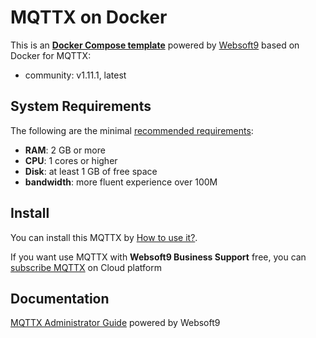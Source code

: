 # MQTTX on Docker  

This is an **[Docker Compose template](https://github.com/Websoft9/docker-library)** powered by [Websoft9](https://www.websoft9.com) based on Docker for MQTTX:


 - community:  v1.11.1, latest


## System Requirements

The following are the minimal [recommended requirements](https://github.com/emqx/MQTTX):

* **RAM**: 2 GB or more
* **CPU**: 1 cores or higher
* **Disk**: at least 1 GB of free space
* **bandwidth**: more fluent experience over 100M  

## Install

You can install this MQTTX by [How to use it?](https://github.com/Websoft9/docker-library#how-to-use-it).   

If you want use MQTTX with **Websoft9 Business Support** free, you can [subscribe MQTTX](https://www.websoft9.com/apps) on Cloud platform

## Documentation

[MQTTX Administrator Guide](https://support.websoft9.com/docs/mqttx) powered by Websoft9